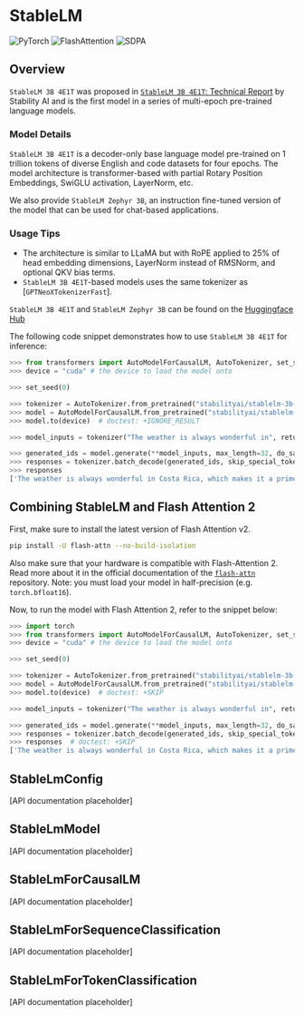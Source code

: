 <!--Copyright 2024 The HuggingFace Team. All rights reserved.

Licensed under the Apache License, Version 2.0 (the "License"); you may not use this file except in compliance with
the License. You may obtain a copy of the License at

http://www.apache.org/licenses/LICENSE-2.0

Unless required by applicable law or agreed to in writing, software distributed under the License is distributed on
an "AS IS" BASIS, WITHOUT WARRANTIES OR CONDITIONS OF ANY KIND, either express or implied. See the License for the
specific language governing permissions and limitations under the License.

⚠️ Note that this file is in Markdown but contain specific syntax for our doc-builder (similar to MDX) that may not be
rendered properly in your Markdown viewer.

-->

# StableLM

<div class="flex flex-wrap space-x-1">
<img alt="PyTorch" src="https://img.shields.io/badge/PyTorch-DE3412?style=flat&logo=pytorch&logoColor=white">
<img alt="FlashAttention" src="https://img.shields.io/badge/%E2%9A%A1%EF%B8%8E%20FlashAttention-eae0c8?style=flat">
<img alt="SDPA" src="https://img.shields.io/badge/SDPA-DE3412?style=flat&logo=pytorch&logoColor=white">
</div>

## Overview

`StableLM 3B 4E1T` was proposed in [`StableLM 3B 4E1T`: Technical Report](https://stability.wandb.io/stability-llm/stable-lm/reports/StableLM-3B-4E1T--VmlldzoyMjU4?accessToken=u3zujipenkx5g7rtcj9qojjgxpconyjktjkli2po09nffrffdhhchq045vp0wyfo) by Stability AI and is the first model in a series of multi-epoch pre-trained language models.

### Model Details

`StableLM 3B 4E1T` is a decoder-only base language model pre-trained on 1 trillion tokens of diverse English and code datasets for four epochs.
The model architecture is transformer-based with partial Rotary Position Embeddings, SwiGLU activation, LayerNorm, etc.

We also provide `StableLM Zephyr 3B`, an instruction fine-tuned version of the model that can be used for chat-based applications.

### Usage Tips

- The architecture is similar to LLaMA but with RoPE applied to 25% of head embedding dimensions, LayerNorm instead of RMSNorm, and optional QKV bias terms.
- `StableLM 3B 4E1T`-based models uses the same tokenizer as [`GPTNeoXTokenizerFast`].

`StableLM 3B 4E1T` and `StableLM Zephyr 3B` can be found on the [Huggingface Hub](https://huggingface.co/stabilityai)

The following code snippet demonstrates how to use `StableLM 3B 4E1T` for inference:

```python
>>> from transformers import AutoModelForCausalLM, AutoTokenizer, set_seed
>>> device = "cuda" # the device to load the model onto

>>> set_seed(0)

>>> tokenizer = AutoTokenizer.from_pretrained("stabilityai/stablelm-3b-4e1t")
>>> model = AutoModelForCausalLM.from_pretrained("stabilityai/stablelm-3b-4e1t")
>>> model.to(device)  # doctest: +IGNORE_RESULT

>>> model_inputs = tokenizer("The weather is always wonderful in", return_tensors="pt").to(model.device)

>>> generated_ids = model.generate(**model_inputs, max_length=32, do_sample=True)
>>> responses = tokenizer.batch_decode(generated_ids, skip_special_tokens=True)
>>> responses
['The weather is always wonderful in Costa Rica, which makes it a prime destination for retirees. That’s where the Pensionado program comes in, offering']
```

## Combining StableLM and Flash Attention 2

First, make sure to install the latest version of Flash Attention v2.

```bash
pip install -U flash-attn --no-build-isolation
```

Also make sure that your hardware is compatible with Flash-Attention 2. Read more about it in the official documentation of the [`flash-attn`](https://github.com/Dao-AILab/flash-attention) repository. Note: you must load your model in half-precision (e.g. `torch.bfloat16`).

Now, to run the model with Flash Attention 2, refer to the snippet below:

```python
>>> import torch
>>> from transformers import AutoModelForCausalLM, AutoTokenizer, set_seed
>>> device = "cuda" # the device to load the model onto

>>> set_seed(0)

>>> tokenizer = AutoTokenizer.from_pretrained("stabilityai/stablelm-3b-4e1t")
>>> model = AutoModelForCausalLM.from_pretrained("stabilityai/stablelm-3b-4e1t", torch_dtype=torch.bfloat16, attn_implementation="flash_attention_2")  # doctest: +SKIP
>>> model.to(device)  # doctest: +SKIP

>>> model_inputs = tokenizer("The weather is always wonderful in", return_tensors="pt").to(model.device)

>>> generated_ids = model.generate(**model_inputs, max_length=32, do_sample=True)  # doctest: +SKIP
>>> responses = tokenizer.batch_decode(generated_ids, skip_special_tokens=True)  # doctest: +SKIP
>>> responses  # doctest: +SKIP
['The weather is always wonderful in Costa Rica, which makes it a prime destination for retirees. That’s where the Pensionado program comes in, offering']
```


## StableLmConfig

[API documentation placeholder]

## StableLmModel

[API documentation placeholder]

## StableLmForCausalLM

[API documentation placeholder]

## StableLmForSequenceClassification

[API documentation placeholder]

## StableLmForTokenClassification

[API documentation placeholder]